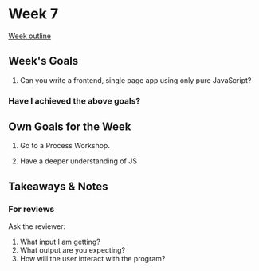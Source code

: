 # Week 7
[Week outline](https://github.com/makersacademy/course/blob/master/week_outlines.md/#week-7)

## Week's Goals

1. Can you write a frontend, single page app using only pure JavaScript?

### Have I achieved the above goals?

## Own Goals for the Week

1. Go to a Process Workshop.

2. Have a deeper understanding of JS

## Takeaways & Notes

### For reviews
Ask the reviewer: 
1. What input I am getting?
2. What output are you expecting?
3. How will the user interact with the program?

